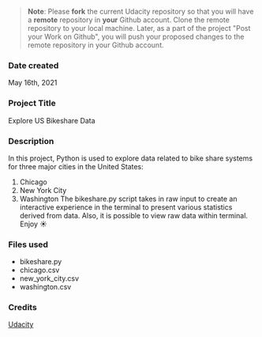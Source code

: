 >**Note**: Please **fork** the current Udacity repository so that you will have a **remote** repository in **your** Github account. Clone the remote repository to your local machine. Later, as a part of the project "Post your Work on Github", you will push your proposed changes to the remote repository in your Github account.

### Date created
May 16th, 2021

### Project Title
Explore US Bikeshare Data

### Description
In this project, Python is used to explore data related to bike share systems for three major cities in the United States:
1. Chicago
2. New York City
3. Washington
The bikeshare.py script takes in raw input to create an interactive experience in the terminal to present various statistics derived from data. Also, it is possible to view raw data within terminal. Enjoy :sunny:

### Files used
- bikeshare.py
- chicago.csv
- new_york_city.csv
- washington.csv

### Credits
[Udacity](https://www.udacity.com/)
